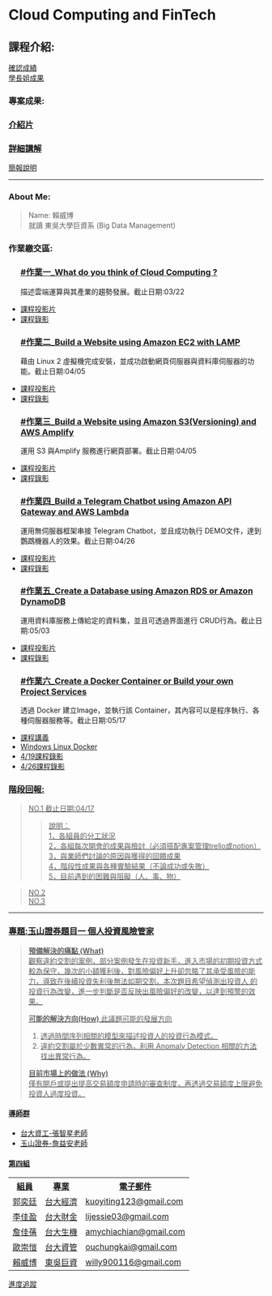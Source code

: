 <h1> Cloud Computing and FinTech</h1>
	
<h2>課程介紹:</h2>
<a href="https://docs.google.com/spreadsheets/d/19zVTnEKT4-yo4CVhMYEkP6iGacUsVwxU35vEMthmKrI/edit#gid=0">確認成績 </a><br>
<a href="https://drive.google.com/drive/u/1/folders/1flc9ESRyrckaKHVniC0HMcpoJDsmBDQr">學長姐成果 </a><br>


<h3>專案成果:</h3>
<h3><a href="https://youtu.be/2FRqw1uEiac">介紹片 </a></h3>
<h3><a href="https://youtu.be/IjwuXpIMcao">詳細講解 </a></h3>
<a href="https://drive.google.com/file/d/1_kjx6rhh9wU9g2KvswPotWkKGwL44oWj/view?usp=sharing">簡報說明 </a><br>

------
<h3>About Me:</h3>

> Name: 賴威博 <br>
> 就讀 東吳大學巨資系 (Big Data Management) <br>

<h3>作業繳交區:</h3>
<ul>
	<h3>
		<a href="homework/0318_HW.md">#作業一_What do you think of Cloud Computing ? </a>
	</h3>
	<p>描述雲端運算與其產業的趨勢發展。截止日期:03/22
	<li>
		<a href="https://drive.google.com/file/d/1UYbm03ehUAsKlICvyp1P4I0PZ_g8vlCv/view">課程投影片
	</li>
	<li>
		<a href="https://drive.google.com/drive/folders/1QP_p6u0UABpZ1NTBF86dP3HG7rqTRxwZ?usp=sharing">課程錄影
	</li></p>	
	<h3>
		<a href="https://youtu.be/rE4RbrbPYiU">#作業二_Build a Website using Amazon EC2 with LAMP </a>
	</h3>
	<p>藉由 Linux 2 虛擬機完成安裝，並成功啟動網頁伺服器與資料庫伺服器的功能。截止日期:04/05
	<li>
		<a href="https://drive.google.com/file/d/1ysolgVFlpZTMhIPXL7sbdnSzjG5XUicN/view">課程投影片
	</li>
	<li>
		<a href="https://drive.google.com/drive/folders/1MaqK-3HvPeBFK-5OjdqAGHtW04jdkZnB">課程錄影
	</li></p>	
	<h3>
		<a href="https://youtu.be/31Mzqz0xFng">#作業三_Build a Website using Amazon S3(Versioning) and AWS Amplify </a>
	</h3>
	<p>運用 S3 與Amplify 服務進行網頁部署。截止日期:04/05
	<li>
		<a href="https://drive.google.com/file/d/1zTAF-32yebhsIAqjfyM30cjMKl9lvbf-/view">課程投影片
	</li>
	<li>
		<a href="https://drive.google.com/drive/folders/1piSFgvRxU3414lnz42Fdb2LaKsxnUQQd">課程錄影
	</li></p>	
	<h3>
		<a href="https://youtu.be/yj0c_FFoGM0">#作業四_Build a Telegram Chatbot using Amazon API Gateway and AWS Lambda </a>
	</h3>
	<p>運用無伺服器框架串接 Telegram Chatbot，並且成功執行 DEMO文件，達到鸚鵡機器人的效果。截止日期:04/26
	<li>
		<a href="https://drive.google.com/file/d/1-AsnJmAldi_-gPnxdQcyBifScMmR_IBk/view">課程投影片
	</li>
	<li>
		<a href="https://drive.google.com/drive/folders/1DilYy5s7VwQedzbzG-7fMtAd-PxLb3VE">課程錄影
	</li></p>	
	<h3>
		<a href="https://youtu.be/blZvn4ZBnlc">#作業五_Create a Database using Amazon RDS or Amazon DynamoDB</a>
	</h3>
	<p>運用資料庫服務上傳給定的資料集，並且可透過界面進行 CRUD行為。截止日期:05/03
	<li>
		<a href="https://drive.google.com/file/d/1-Tt21ovueEePMO75VcPnuZADbrIcL4jH/view">課程投影片
	</li>
	<li>
		<a href="https://drive.google.com/drive/folders/10YFAY4QlK26LZ0Y6eftc004cRrKSu1B-">課程錄影
	</li></p>	
	<h3>
		<a href="https://youtu.be/SvhApIi0EfA">#作業六_Create a Docker Container or Build your own Project Services </a>
	</h3>
	<p>透過 Docker 建立Image，並執行該 Container，其內容可以是程序執行、各種伺服器服務等。截止日期:05/17
	<li>
		<a href="https://www.notion.so/Docker-5cc2ffdbebd44dc1ab46ab1dfc31ebeb">課程講義
	</li>
	<li>
		<a href="https://docs.microsoft.com/zh-tw/windows/wsl/install-win10">Windows Linux Docker
	</li>
	<li>
		<a href="https://drive.google.com/drive/folders/1WHn97vTfOfPQ9DR7qKWSo60ZGjx0V81A?usp=sharing">4/19課程錄影
	</li>
	<li>
		<a href="https://drive.google.com/drive/folders/1n70P9nWd8C9alEHDqOM7QziRLS0uyEOv?usp=sharing">4/26課程錄影
	</li></p>	
</ul>  

<h3>階段回報:</h3>

> NO.1 截止日期:04/17<br>
> >說明：<br>
> >1，各組員的分工狀況<br>
> >2，各組每次開會的成果與檢討（必須搭配專案管理trello或notion）<br>
> >3，與業師們討論的原因與獲得的回饋成果<br>
> >4，階段性成果與各種實驗結果（不論成功或失敗）<br>
> >5，目前遇到的困難與阻礙（人、事、物）<br>

> NO.2 <br>
> NO.3 <br>
------
<h3>專題:玉山證券題目一 個人投資風險管家</h3>

>**預備解決的痛點 (What)**<br>
>觀察違約交割的案例，部分案例發生在投資新手，進入市場的初期投資方式較為保守，幾次的小額獲利後，對風險偏好上升卻忽略了其承受風險的能力，導致在後續投資失利後無法如期交割，本次題目希望偵測出投資人
的投資行為改變，進一步判斷是否反映出風險偏好的改變，以達到預警的效果。<br>
>
>**可能的解決方向(How)**
>此議題可能的發展方向
>1. 透過時間序列相關的模型來描述投資人的投資行為模式。
>2. 違約交割屬於少數異常的行為，利用 Anomaly Detection 相關的方法找出異常行為。<br>
>
>**目前市場上的做法 (Why)**<br>
>僅有開戶或提出提高交易額度申請時的審查制度，再透過交易額度上限避免投資人過度投資。<br>
<h4>導師群</h4>
<ul>
	<li> 台大資工-張智星老師 </li>
	<li> 玉山證券-詹益安老師</li>
</ul>
<h4>第四組</h4>
<table>
  <tr>
    <th>組員</th>
    <th>專業</th>
    <th>電子郵件</th>
  </tr>
  <tr>
    <td>郭奕廷</td>
    <td>台大經濟</td>
    <td>kuoyiting123@gmail.com</td>
  </tr>
  <tr>
    <td>李佳盈</td>
    <td>台大財金</td>
    <td>lijessie03@gmail.com</td>
  </tr>
  <tr>
    <td>詹佳蒨</td>
    <td>台大生機</td>
    <td>amychiachian@gmail.com</td>
  </tr>
  <tr>
    <td>歐崇愷</td>
    <td>台大資管</td>
    <td>ouchungkai@gmail.com</td>
  </tr>
  <tr>
    <td>賴威博</td>
    <td>東吳巨資</td>
    <td>willy900116@gmail.com</td>
  </tr>
</table>
<a href="https://trello.com/b/W2wu1PyZ/%E9%80%B2%E5%BA%A6%E8%BF%BD%E8%B9%A4">進度追蹤 </a><br>

